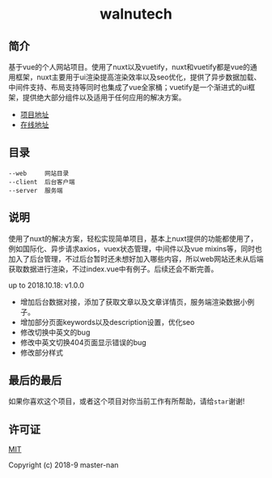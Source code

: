 <h1 align="center">walnutech</h1>

## 简介

基于vue的个人网站项目。使用了nuxt以及vuetify，nuxt和vuetify都是vue的通用框架，nuxt主要用于ui渲染提高渲染效率以及seo优化，提供了异步数据加载、中间件支持、布局支持等同时也集成了vue全家桶；vuetify是一个渐进式的ui框架，提供绝大部分组件以及适用于任何应用的解决方案。

- [项目地址](https://github.com/master-nan/walnutech)
- [在线地址](http://walnutech.com)


## 目录

```
--web     网站目录
--client  后台客户端
--server  服务端
```


## 说明

使用了nuxt的解决方案，轻松实现简单项目，基本上nuxt提供的功能都使用了，例如国际化、异步请求axios，vuex状态管理，中间件以及vue mixins等，同时也加入了后台管理，不过后台暂时还未想好加入哪些内容，所以web网站还未从后端获取数据进行渲染，不过index.vue中有例子。后续还会不断完善。

up to 2018.10.18: v1.0.0

- 增加后台数据对接，添加了获取文章以及文章详情页，服务端渲染数据小例子。
- 增加部分页面keywords以及description设置，优化seo
- 修改切换中英文的bug
- 修改中英文切换404页面显示错误的bug
- 修改部分样式



## 最后的最后

如果你喜欢这个项目，或者这个项目对你当前工作有所帮助，请给`star`谢谢!


## 许可证

[MIT](./LICENSE)

Copyright (c) 2018-9 master-nan
